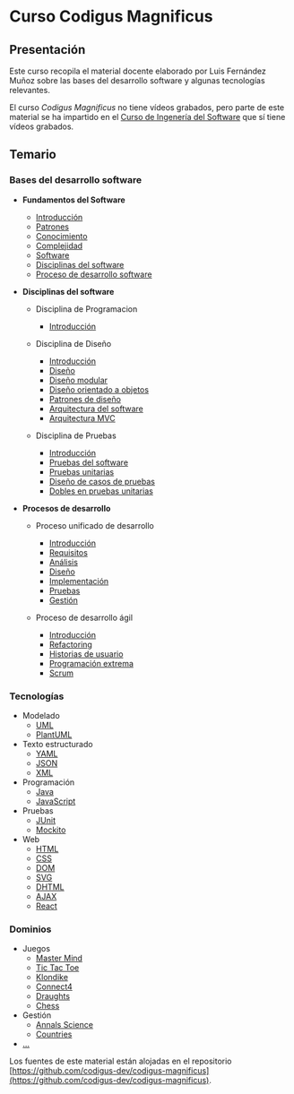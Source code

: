 # Curso Codigus Magnificus

## Presentación

Este curso recopila el material docente elaborado por Luis Fernández Muñoz sobre las bases del desarrollo software y algunas tecnologías relevantes.

El curso *Codigus Magnificus* no tiene vídeos grabados, pero parte de este material se ha impartido en el [Curso de Ingenería del Software](../curso-ingenieria-sw/) que sí tiene vídeos grabados.

## Temario

### Bases del desarrollo software

* **Fundamentos del Software**
    * [Introducción](material/1-fundamentos/0-itinerario/index.html)
    * [Patrones](material/1-fundamentos/1-patrones)
    * [Conocimiento](material/1-fundamentos/2-conocimiento)
    * [Complejidad](material/1-fundamentos/3-complejidad)
    * [Software](material/1-fundamentos/4-software)
    * [Disciplinas del software](material/1-fundamentos/5-disciplinasSoftware)
    * [Proceso de desarrollo software](material/1-fundamentos/6-procesoSoftware)

* **Disciplinas del software**

    * Disciplina de Programacion
        * [Introducción](material/2-programacion/0-itinerario)

    * Disciplina de Diseño
        * [Introducción](material/3-disenyo/0-itinerario)
        * [Diseño](material/3-disenyo/1-disenyo)
        * [Diseño modular](material/3-disenyo/2-disenyoModular)
        * [Diseño orientado a objetos](material/3-disenyo/3-disenyoOrientadoObjetos)
        * [Patrones de diseño](material/3-disenyo/4-patronesDisenyo)
        * [Arquitectura del software](material/3-disenyo/5-arquitecturaSoftware)
        * [Arquitectura MVC](material/3-disenyo/6-arquitecturaMVC)

    * Disciplina de Pruebas
        * [Introducción](material/4-pruebas/0-itinerario)
        * [Pruebas del software](material/4-pruebas/1-pruebasSoftware)
        * [Pruebas unitarias](material/4-pruebas/2-pruebasUnitarias)
        * [Diseño de casos de pruebas](material/4-pruebas/3-casosPruebasUnitarias)
        * [Dobles en pruebas unitarias](material/4-pruebas/4-doblesPruebasUnitarias)

* **Procesos de desarrollo**

    * Proceso unificado de desarrollo
        * [Introducción](material/5-rup/0-itinerario)
        * [Requisitos](material/5-rup/1-requisitos)
        * [Análisis](material/5-rup/2-analisis)
        * [Diseño](material/5-rup/3-disenyo)
        * [Implementación](material/5-rup/4-implementacion)
        * [Pruebas](material/5-rup/5-pruebas)
        * [Gestión](material/5-rup/6-gestion)

    * Proceso de desarrollo ágil
        * [Introducción](material/6-agiles/0-itinerario)
        * [Refactoring](material/6-agiles/1-refactoring)
        * [Historias de usuario](material/6-agiles/2-historiasUsuario)
        * [Programación extrema](material/6-agiles/3-eXteProgramming)
        * [Scrum](material/6-agiles/4-scrum)
    
### Tecnologías

* Modelado
    * [UML](material/tech-uml/)
    * [PlantUML](material/tech-plantuml/)
* Texto estructurado
    * [YAML](material/tech-yaml/)
    * [JSON](material/tech-json/)
    * [XML](material/tech-xml/)
* Programación
    * [Java](material/tech-java/)
    * [JavaScript](material/tech-javascript/)
* Pruebas
    * [JUnit](material/tech-junit/)
    * [Mockito](material/tech-mockito/)
* Web
    * [HTML](material/tech-html/)
    * [CSS](material/tech-css/)
    * [DOM](material/tech-dom/)
    * [SVG](material/tech-svg/)
    * [DHTML](material/tech-dhtml/)
    * [AJAX](material/tech-ajax/)
    * [React](material/tech-react/)

### Dominios

* Juegos
    * [Master Mind](https://github.com/codigus-dev/codigus-magnificus/tree/main/dominios/game-chess)
    * [Tic Tac Toe](https://github.com/codigus-dev/codigus-magnificus/tree/main/dominios/game-ticTacToe)
    * [Klondike](https://github.com/codigus-dev/codigus-magnificus/tree/main/dominios/game-klondike)
    * [Connect4](https://github.com/codigus-dev/codigus-magnificus/tree/main/dominios/game-connect4)
    * [Draughts](https://github.com/codigus-dev/codigus-magnificus/tree/main/dominios/game-draughts)
    * [Chess](https://github.com/codigus-dev/codigus-magnificus/tree/main/dominios/game-chess)
* Gestión
    * [Annals Science](https://github.com/codigus-dev/codigus-magnificus/tree/main/dominios/manager-annalsScience)
    * [Countries](https://github.com/codigus-dev/codigus-magnificus/tree/main/dominios/manager-countries)
* [...](https://github.com/codigus-dev/codigus-magnificus/tree/main/dominios)

Los fuentes de este material están alojadas en el repositorio [https://github.com/codigus-dev/codigus-magnificus](https://github.com/codigus-dev/codigus-magnificus).